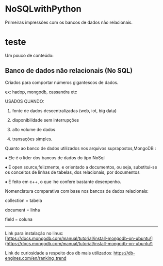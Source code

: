 # NoSQLwithPython
Primeiras impressões com os bancos de dados não relacionais.
<h1 style:"color: red;">teste</h1>

Um pouco de conteúdo:

## Banco de dados não relacionais (No SQL)

Criados para comportar números gigantescos de dados.

ex: hadop, mongodb, cassandra etc

USADOS QUANDO:

1) fonte de dados descentralizadas (web, iot, big data)

2) disponibilidade sem interrupções

3) alto volume de dados

4) transações simples.

Quanto ao banco de dados utilizados nos arquivos suprapostos,MongoDB :

♦ Ele é o líder dos bancos de dados do tipo NoSql

♦ É open source,felizmente, e orientado a documentos, ou seja, substitui-se os conceitos de linhas de tabelas, dos relacionais, por documentos

♦ É feito em c++, o que lhe confere bastante desenpenho.

Nomenclatura comparativa com base nos bancos de dados relacionais:

collection = tabela

document = linha

field = coluna

<hr>

Link para instalação no linux:
[https://docs.mongodb.com/manual/tutorial/install-mongodb-on-ubuntu/](https://docs.mongodb.com/manual/tutorial/install-mongodb-on-ubuntu/)

Link de curiosidade a respeito dos db mais utilizados:
https://db-engines.com/en/ranking_trend
